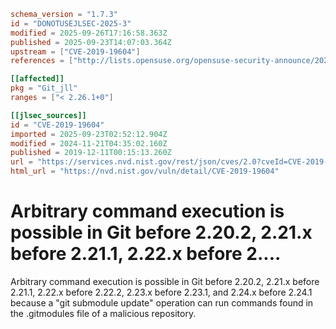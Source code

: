 ```toml
schema_version = "1.7.3"
id = "DONOTUSEJLSEC-2025-3"
modified = 2025-09-26T17:16:58.363Z
published = 2025-09-23T14:07:03.364Z
upstream = ["CVE-2019-19604"]
references = ["http://lists.opensuse.org/opensuse-security-announce/2020-01/msg00056.html", "http://lists.opensuse.org/opensuse-security-announce/2020-05/msg00003.html", "http://www.openwall.com/lists/oss-security/2019/12/13/1", "https://gitlab.com/gitlab-com/gl-security/disclosures/blob/master/003_git_submodule/advisory.md", "https://lists.fedoraproject.org/archives/list/package-announce%40lists.fedoraproject.org/message/HCYSSCA5ZTEP46SB4XRPSQGFV2L3NKMZ/", "https://lists.fedoraproject.org/archives/list/package-announce%40lists.fedoraproject.org/message/N6UGTEOXWIYSM5KDZL74QD2GK6YQNQCP/", "https://public-inbox.org/git/xmqqr21cqcn9.fsf%40gitster-ct.c.googlers.com/", "https://raw.githubusercontent.com/git/git/master/Documentation/RelNotes/2.24.1.txt", "https://security.gentoo.org/glsa/202003-30", "https://www.debian.org/security/2019/dsa-4581", "http://lists.opensuse.org/opensuse-security-announce/2020-01/msg00056.html", "http://lists.opensuse.org/opensuse-security-announce/2020-05/msg00003.html", "http://www.openwall.com/lists/oss-security/2019/12/13/1", "https://gitlab.com/gitlab-com/gl-security/disclosures/blob/master/003_git_submodule/advisory.md", "https://lists.fedoraproject.org/archives/list/package-announce%40lists.fedoraproject.org/message/HCYSSCA5ZTEP46SB4XRPSQGFV2L3NKMZ/", "https://lists.fedoraproject.org/archives/list/package-announce%40lists.fedoraproject.org/message/N6UGTEOXWIYSM5KDZL74QD2GK6YQNQCP/", "https://public-inbox.org/git/xmqqr21cqcn9.fsf%40gitster-ct.c.googlers.com/", "https://raw.githubusercontent.com/git/git/master/Documentation/RelNotes/2.24.1.txt", "https://security.gentoo.org/glsa/202003-30", "https://www.debian.org/security/2019/dsa-4581"]

[[affected]]
pkg = "Git_jll"
ranges = ["< 2.26.1+0"]

[[jlsec_sources]]
id = "CVE-2019-19604"
imported = 2025-09-23T02:52:12.904Z
modified = 2024-11-21T04:35:02.160Z
published = 2019-12-11T00:15:13.260Z
url = "https://services.nvd.nist.gov/rest/json/cves/2.0?cveId=CVE-2019-19604"
html_url = "https://nvd.nist.gov/vuln/detail/CVE-2019-19604"
```

# Arbitrary command execution is possible in Git before 2.20.2, 2.21.x before 2.21.1, 2.22.x before 2....

Arbitrary command execution is possible in Git before 2.20.2, 2.21.x before 2.21.1, 2.22.x before 2.22.2, 2.23.x before 2.23.1, and 2.24.x before 2.24.1 because a "git submodule update" operation can run commands found in the .gitmodules file of a malicious repository.

